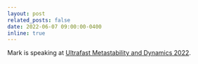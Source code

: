 ```yaml
---
layout: post
related_posts: false
date: 2022-06-07 09:00:00-0400
inline: true
---
```


Mark is speaking at [Ultrafast Metastability and Dynamics 2022](https://udm-ubp20.physics.uoc.gr/).
